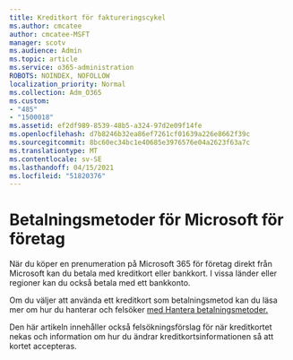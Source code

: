 ```yaml
---
title: Kreditkort för faktureringscykel
ms.author: cmcatee
author: cmcatee-MSFT
manager: scotv
ms.audience: Admin
ms.topic: article
ms.service: o365-administration
ROBOTS: NOINDEX, NOFOLLOW
localization_priority: Normal
ms.collection: Adm_O365
ms.custom:
- "485"
- "1500018"
ms.assetid: ef2df989-8539-48b5-a324-97d2e09f14fe
ms.openlocfilehash: d7b8246b32ea86ef7261cf01639a226e8662f39c
ms.sourcegitcommit: 8bc60ec34bc1e40685e3976576e04a2623f63a7c
ms.translationtype: MT
ms.contentlocale: sv-SE
ms.lasthandoff: 04/15/2021
ms.locfileid: "51820376"
---
```

# <a name="payment-methods-for-microsoft-for-business"></a>Betalningsmetoder för Microsoft för företag

När du köper en prenumeration på Microsoft 365 för företag direkt från Microsoft kan du betala med kreditkort eller bankkort. I vissa länder eller regioner kan du också betala med ett bankkonto.
  
Om du väljer att använda ett kreditkort som betalningsmetod kan du läsa mer om hur du hanterar och felsöker [med Hantera betalningsmetoder.](https://docs.microsoft.com/microsoft-365/commerce/billing-and-payments/manage-payment-methods)
  
Den här artikeln innehåller också felsökningsförslag för när kreditkortet nekas och information om hur du ändrar kreditkortsinformationen så att kortet accepteras.